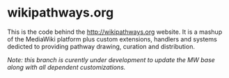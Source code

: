 # wikipathways.org
This is the code behind the http://wikipathways.org website. It is a mashup of the MediaWiki platform plus custom extensions, handlers and systems dedicted to providing pathway drawing, curation and distribution.

*Note: this branch is curently under development to update the MW base along with all dependent customizations.*
